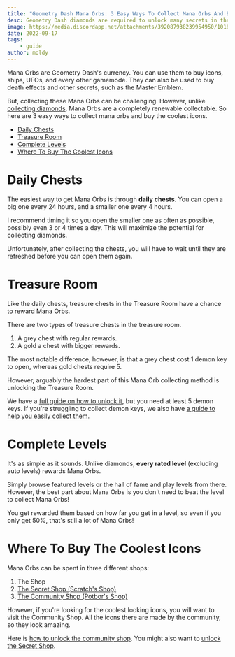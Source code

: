 ```yaml
---
title: "Geometry Dash Mana Orbs: 3 Easy Ways To Collect Mana Orbs And Buy Icons"
desc: Geometry Dash diamonds are required to unlock many secrets in the game, such as the Vault of Secrets and the Secret Shop.
image: https://media.discordapp.net/attachments/392087938239954950/1018250191696048148/unknown.png?width=1202&height=676
date: 2022-09-17
tags:
    - guide
author: moldy
---
```


Mana Orbs are Geometry Dash's currency. You can use them to buy icons, ships, UFOs, and every other gamemode. They can also be used to buy death effects and other secrets, such as the Master Emblem.

But, collecting these Mana Orbs can be challenging. However, unlike [collecting diamonds](/posts/geometry-dash-how-to-get-diamonds-easy/), Mana Orbs are a completely renewable collectable. So here are 3 easy ways to collect mana orbs and buy the coolest icons.

* [Daily Chests](#daily-chests)
* [Treasure Room](#treasure-room)
* [Complete Levels](#complete-levels)
* [Where To Buy The Coolest Icons](#where-to-buy-the-coolest-icons)

# Daily Chests

The easiest way to get Mana Orbs is through **daily chests**. You can open a big one every 24 hours, and a smaller one every 4 hours.

I recommend timing it so you open the smaller one as often as possible, possibly even 3 or 4 times a day. This will maximize the potential for collecting diamonds.

Unfortunately, after collecting the chests, you will have to wait until they are refreshed before you can open them again.

# Treasure Room

Like the daily chests, treasure chests in the Treasure Room have a chance to reward Mana Orbs.

There are two types of treasure chests in the treasure room.

1. A grey chest with regular rewards.
2. A gold a chest with bigger rewards.

The most notable difference, however, is that a grey chest cost 1 demon key to open, whereas gold chests require 5.

However, arguably the hardest part of this Mana Orb collecting method is unlocking the Treasure Room.

We have a [full guide on how to unlock it](/posts/geometry-dash-all-vaults-and-secrets-2022/#treasure-room), but you need at least 5 demon keys. If you're struggling to collect demon keys, we also have [a guide to help you easily collect them]().

# Complete Levels

It's as simple as it sounds. Unlike diamonds, **every rated level** (excluding auto levels) rewards Mana Orbs.

Simply browse featured levels or the hall of fame and play levels from there. However, the best part about Mana Orbs is you don't need to beat the level to collect Mana Orbs! 

You get rewarded them based on how far you get in a level, so even if you only get 50%, that's still a lot of Mana Orbs!

# Where To Buy The Coolest Icons

Mana Orbs can be spent in three different shops:

1. The Shop
2. [The Secret Shop (Scratch's Shop)](/posts/geometry-dash-all-vaults-and-secrets-2022/#secret-shop)
3. [The Community Shop (Potbor's Shop)](/posts/geometry-dash-all-vaults-and-secrets-2022/#community-shop)

However, if you're looking for the coolest looking icons, you will want to visit the Community Shop. All the icons there are made by the community, so they look amazing.

Here is [how to unlock the community shop](/posts/geometry-dash-all-vaults-and-secrets-2022/#community-shop). You might also want to [unlock the Secret Shop](/posts/geometry-dash-all-vaults-and-secrets-2022/#secret-shop).
